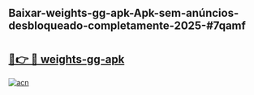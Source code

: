 ## Baixar-weights-gg-apk-Apk-sem-anúncios-desbloqueado-completamente-2025-#7qamf

# <h2><a href="https://ainizakaria.my?title=weights-gg-apk&ref=22M">🔗👉 🔴 weights-gg-apk</a></h2>

[![acn](https://github.com/user-attachments/assets/0f9c940e-d8b0-45ae-aac7-cd30a18b3e1c)](https://ainizakaria.my?title=weights-gg-apk&ref=22M)


